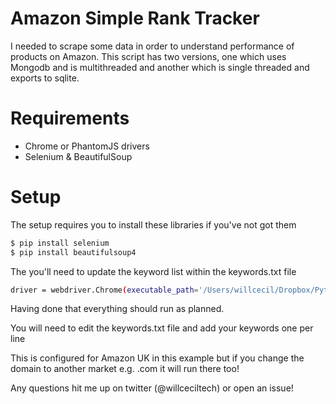 # Amazon Simple Rank Tracker

I needed to scrape some data in order to understand performance of products on Amazon. This script has two versions, one which uses Mongodb and is multithreaded and another which is single threaded and exports to sqlite. 

# Requirements

  - Chrome or PhantomJS drivers
  - Selenium & BeautifulSoup

# Setup

The setup requires you to install these libraries if you've not got them

```sh
$ pip install selenium
$ pip install beautifulsoup4
```
The you'll need to update the keyword list within the keywords.txt file

```sh
driver = webdriver.Chrome(executable_path='/Users/willcecil/Dropbox/Python/chromedriver') # this needs to be updated to your driver location
```
Having done that everything should run as planned. 

You will need to edit the keywords.txt file and add your keywords one per line

This is configured for Amazon UK in this example but if you change the domain to another market e.g. .com it will run there too!

Any questions hit me up on twitter (@willceciltech) or open an issue!
